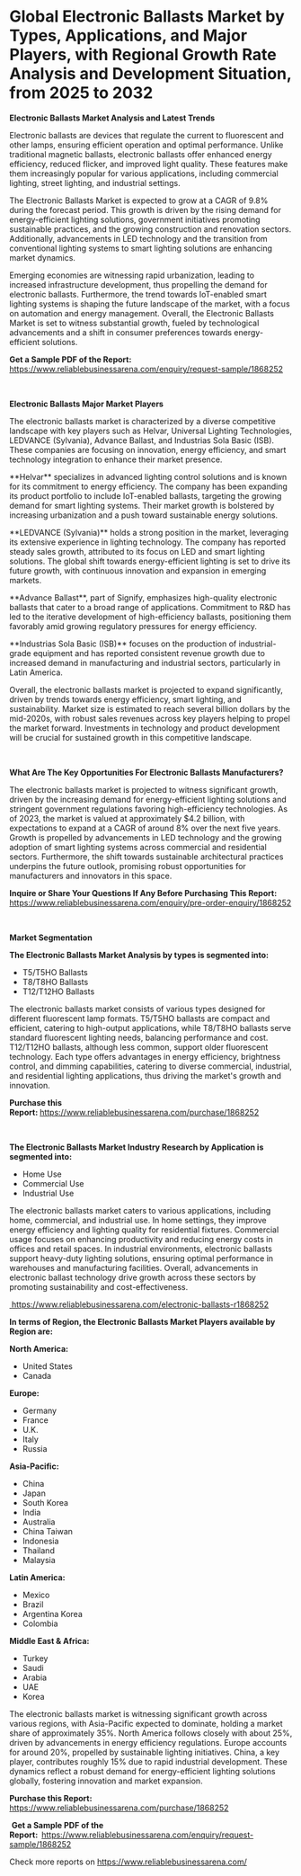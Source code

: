 <p><h1>Global Electronic Ballasts Market by Types, Applications, and Major Players, with Regional Growth Rate Analysis and Development Situation, from 2025 to 2032</h1></p><p><strong>Electronic Ballasts Market Analysis and Latest Trends</strong></p>
<p><p>Electronic ballasts are devices that regulate the current to fluorescent and other lamps, ensuring efficient operation and optimal performance. Unlike traditional magnetic ballasts, electronic ballasts offer enhanced energy efficiency, reduced flicker, and improved light quality. These features make them increasingly popular for various applications, including commercial lighting, street lighting, and industrial settings.</p><p>The Electronic Ballasts Market is expected to grow at a CAGR of 9.8% during the forecast period. This growth is driven by the rising demand for energy-efficient lighting solutions, government initiatives promoting sustainable practices, and the growing construction and renovation sectors. Additionally, advancements in LED technology and the transition from conventional lighting systems to smart lighting solutions are enhancing market dynamics. </p><p>Emerging economies are witnessing rapid urbanization, leading to increased infrastructure development, thus propelling the demand for electronic ballasts. Furthermore, the trend towards IoT-enabled smart lighting systems is shaping the future landscape of the market, with a focus on automation and energy management. Overall, the Electronic Ballasts Market is set to witness substantial growth, fueled by technological advancements and a shift in consumer preferences towards energy-efficient solutions.</p></p>
<p><strong>Get a Sample PDF of the Report:&nbsp;</strong> <a href="https://www.reliablebusinessarena.com/enquiry/request-sample/1868252?utm_campaign=2793&utm_medium=2&utm_source=Github&utm_content=ia&utm_term=06042025&utm_id=electronic-ballasts">https://www.reliablebusinessarena.com/enquiry/request-sample/1868252</a></p>
<p>&nbsp;</p>
<p><strong>Electronic Ballasts Major Market Players</strong></p>
<p><p>The electronic ballasts market is characterized by a diverse competitive landscape with key players such as Helvar, Universal Lighting Technologies, LEDVANCE (Sylvania), Advance Ballast, and Industrias Sola Basic (ISB). These companies are focusing on innovation, energy efficiency, and smart technology integration to enhance their market presence.</p><p>**Helvar** specializes in advanced lighting control solutions and is known for its commitment to energy efficiency. The company has been expanding its product portfolio to include IoT-enabled ballasts, targeting the growing demand for smart lighting systems. Their market growth is bolstered by increasing urbanization and a push toward sustainable energy solutions.</p><p>**LEDVANCE (Sylvania)** holds a strong position in the market, leveraging its extensive experience in lighting technology. The company has reported steady sales growth, attributed to its focus on LED and smart lighting solutions. The global shift towards energy-efficient lighting is set to drive its future growth, with continuous innovation and expansion in emerging markets.</p><p>**Advance Ballast**, part of Signify, emphasizes high-quality electronic ballasts that cater to a broad range of applications. Commitment to R&D has led to the iterative development of high-efficiency ballasts, positioning them favorably amid growing regulatory pressures for energy efficiency.</p><p>**Industrias Sola Basic (ISB)** focuses on the production of industrial-grade equipment and has reported consistent revenue growth due to increased demand in manufacturing and industrial sectors, particularly in Latin America.</p><p>Overall, the electronic ballasts market is projected to expand significantly, driven by trends towards energy efficiency, smart lighting, and sustainability. Market size is estimated to reach several billion dollars by the mid-2020s, with robust sales revenues across key players helping to propel the market forward. Investments in technology and product development will be crucial for sustained growth in this competitive landscape.</p></p>
<p>&nbsp;</p>
<p><strong>What Are The Key Opportunities For Electronic Ballasts Manufacturers?</strong></p>
<p><p>The electronic ballasts market is projected to witness significant growth, driven by the increasing demand for energy-efficient lighting solutions and stringent government regulations favoring high-efficiency technologies. As of 2023, the market is valued at approximately $4.2 billion, with expectations to expand at a CAGR of around 8% over the next five years. Growth is propelled by advancements in LED technology and the growing adoption of smart lighting systems across commercial and residential sectors. Furthermore, the shift towards sustainable architectural practices underpins the future outlook, promising robust opportunities for manufacturers and innovators in this space.</p></p>
<p><strong>Inquire or Share Your Questions If Any Before Purchasing This Report:</strong> <a href="https://www.reliablebusinessarena.com/enquiry/pre-order-enquiry/1868252?utm_campaign=2793&utm_medium=2&utm_source=Github&utm_content=ia&utm_term=06042025&utm_id=electronic-ballasts">https://www.reliablebusinessarena.com/enquiry/pre-order-enquiry/1868252</a></p>
<p>&nbsp;</p>
<p><strong>Market Segmentation</strong></p>
<p><strong>The Electronic Ballasts Market Analysis by types is segmented into:</strong></p>
<p><ul><li>T5/T5HO Ballasts</li><li>T8/T8HO Ballasts</li><li>T12/T12HO Ballasts</li></ul></p>
<p><p>The electronic ballasts market consists of various types designed for different fluorescent lamp formats. T5/T5HO ballasts are compact and efficient, catering to high-output applications, while T8/T8HO ballasts serve standard fluorescent lighting needs, balancing performance and cost. T12/T12HO ballasts, although less common, support older fluorescent technology. Each type offers advantages in energy efficiency, brightness control, and dimming capabilities, catering to diverse commercial, industrial, and residential lighting applications, thus driving the market's growth and innovation.</p></p>
<p><strong>Purchase this Report:&nbsp;</strong><a href="https://www.reliablebusinessarena.com/purchase/1868252?utm_campaign=2793&utm_medium=2&utm_source=Github&utm_content=ia&utm_term=06042025&utm_id=electronic-ballasts">https://www.reliablebusinessarena.com/purchase/1868252</a></p>
<p>&nbsp;</p>
<p><strong>The Electronic Ballasts Market Industry Research by Application is segmented into:</strong></p>
<p><ul><li>Home Use</li><li>Commercial Use</li><li>Industrial Use</li></ul></p>
<p><p>The electronic ballasts market caters to various applications, including home, commercial, and industrial use. In home settings, they improve energy efficiency and lighting quality for residential fixtures. Commercial usage focuses on enhancing productivity and reducing energy costs in offices and retail spaces. In industrial environments, electronic ballasts support heavy-duty lighting solutions, ensuring optimal performance in warehouses and manufacturing facilities. Overall, advancements in electronic ballast technology drive growth across these sectors by promoting sustainability and cost-effectiveness.</p></p>
<p><a href="https://www.reliablebusinessarena.com/electronic-ballasts-r1868252?utm_campaign=2793&utm_medium=2&utm_source=Github&utm_content=ia&utm_term=06042025&utm_id=electronic-ballasts">&nbsp;https://www.reliablebusinessarena.com/electronic-ballasts-r1868252</a></p>
<p><strong>In terms of Region, the Electronic Ballasts Market Players available by Region are:</strong></p>
<p>
    <p> <strong> North America: </strong>
        <ul>
            <li>United States</li>
            <li>Canada</li>
        </ul>
        </p> 
    <p> <strong> Europe: </strong>
        <ul>
            <li>Germany</li>
            <li>France</li>
            <li>U.K.</li>
            <li>Italy</li>
            <li>Russia</li>
        </ul>
        </p> 
    <p> <strong> Asia-Pacific: </strong>
        <ul>
            <li>China</li>
            <li>Japan</li>
            <li>South Korea</li>
            <li>India</li>
            <li>Australia</li>
            <li>China Taiwan</li>
            <li>Indonesia</li>
            <li>Thailand</li>
            <li>Malaysia</li>
        </ul>
        </p> 
    <p> <strong> Latin America: </strong>
        <ul>
            <li>Mexico</li>
            <li>Brazil</li>
            <li>Argentina Korea</li>
            <li>Colombia</li>
        </ul>
        </p> 
    <p> <strong> Middle East & Africa: </strong>
        <ul>
            <li>Turkey</li>
            <li>Saudi</li>
            <li>Arabia</li>
            <li>UAE</li>
            <li>Korea</li>
        </ul>
    </p>
    </p>
<p><p>The electronic ballasts market is witnessing significant growth across various regions, with Asia-Pacific expected to dominate, holding a market share of approximately 35%. North America follows closely with about 25%, driven by advancements in energy efficiency regulations. Europe accounts for around 20%, propelled by sustainable lighting initiatives. China, a key player, contributes roughly 15% due to rapid industrial development. These dynamics reflect a robust demand for energy-efficient lighting solutions globally, fostering innovation and market expansion.</p></p>
<p><strong>Purchase this Report: </strong><a href="https://www.reliablebusinessarena.com/purchase/1868252?utm_campaign=2793&utm_medium=2&utm_source=Github&utm_content=ia&utm_term=06042025&utm_id=electronic-ballasts">https://www.reliablebusinessarena.com/purchase/1868252</a></p>
<p>&nbsp;<strong>Get a Sample PDF of the Report:&nbsp;&nbsp;</strong><a href="https://www.reliablebusinessarena.com/enquiry/request-sample/1868252?utm_campaign=2793&utm_medium=2&utm_source=Github&utm_content=ia&utm_term=06042025&utm_id=electronic-ballasts">https://www.reliablebusinessarena.com/enquiry/request-sample/1868252</a></p>
<p><strong></strong></p>
<p>Check more reports on <a href="https://www.reliablebusinessarena.com/?utm_campaign=2793&utm_medium=2&utm_source=Github&utm_content=ia&utm_term=06042025&utm_id=electronic-ballasts">https://www.reliablebusinessarena.com/</a></p>